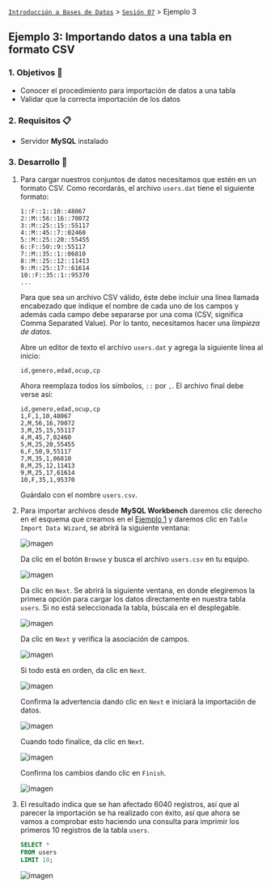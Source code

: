 [`Introducción a Bases de Datos`](../../Readme.md) > [`Sesión 07`](../Readme.md) > Ejemplo 3

## Ejemplo 3: 	Importando datos a una tabla en formato CSV

### 1. Objetivos :dart:
 - Conocer el procedimiento para importación de datos a una tabla
 - Validar que la correcta importación de los datos

### 2. Requisitos :clipboard:
 - Servidor __MySQL__ instalado

### 3. Desarrollo :rocket:
1. Para cargar nuestros conjuntos de datos necesitamos que estén en un formato CSV. Como recordarás, el archivo `users.dat` tiene el siguiente formato:

   ```
   1::F::1::10::48067
   2::M::56::16::70072
   3::M::25::15::55117
   4::M::45::7::02460
   5::M::25::20::55455
   6::F::50::9::55117
   7::M::35::1::06810
   8::M::25::12::11413
   9::M::25::17::61614
   10::F::35::1::95370
   ...
   ``` 

   Para que sea un archivo CSV válido, éste debe incluir una línea llamada encabezado que indique el nombre de cada uno de los campos y además cada campo debe separarse por una coma (CSV, significa Comma Separated Value). Por lo tanto, necesitamos hacer una *limpieza de datos*.

   Abre un editor de texto el archivo `users.dat` y agrega la siguiente línea al inicio:

   ```
   id,genero,edad,ocup,cp
   ```

   Ahora reemplaza todos los símbolos, `::` por `,`. El archivo final debe verse así:

   ```
   id,genero,edad,ocup,cp
   1,F,1,10,48067
   2,M,56,16,70072
   3,M,25,15,55117
   4,M,45,7,02460
   5,M,25,20,55455
   6,F,50,9,55117
   7,M,35,1,06810
   8,M,25,12,11413
   9,M,25,17,61614
   10,F,35,1,95370
   ```

   Guárdalo con el nombre `users.csv`.

1. Para importar archivos desde __MySQL Workbench__ daremos clic derecho en el esquema que creamos en el [Ejemplo 1](../Ejemplo-01/Readme.md) y daremos clic en `Table Import Data Wizard`, se abrirá la siguiente ventana:
   
   ![imagen](imagenes/s7e31.png)
   
   Da clic en el botón `Browse` y busca el archivo `users.csv` en tu equipo.
   
   ![imagen](imagenes/s7e32.png)
   
   Da clic en `Next`. Se abrirá la siguiente ventana, en donde elegiremos la primera opción para cargar los datos directamente en nuestra tabla `users`. Si no está seleccionada la tabla, búscala en el desplegable.
   
   ![imagen](imagenes/s7e33.png)
   
   Da clic en `Next` y verifica la asociación de campos.
   
   ![imagen](imagenes/s7e34.png)
   
   Si todo está en orden, da clic en `Next`.
   
   ![imagen](imagenes/s7e35.png)
   
   Confirma la advertencia dando clic en `Next` e iniciará la importación de datos.
   
   ![imagen](imagenes/s7e36.png)   

   Cuando todo finalice, da clic en `Next`.

   ![imagen](imagenes/s7e37.png)

   Confirma los cambios dando clic en `Finish`.

   ![imagen](imagenes/s7e38.png)

1. El resultado indica que se han afectado 6040 registros, así que al parecer la importación se ha realizado con éxito, así que ahora se vamos a comprobar esto haciendo una consulta para imprimir los primeros 10 registros de la tabla `users`.

   ```sql
   SELECT *
   FROM users
   LIMIT 10;
   ```
   
   ![imagen](imagenes/s7e39.png)
